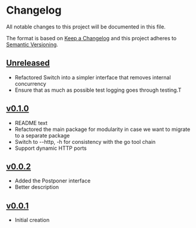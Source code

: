 # Changelog
All notable changes to this project will be documented in this file.

The format is based on [Keep a Changelog](http://keepachangelog.com/en/1.0.0/)
and this project adheres to [Semantic Versioning](http://semver.org/spec/v2.0.0.html).

## [Unreleased]
- Refactored Switch into a simpler interface that removes internal concurrency
- Ensure that as much as possible test logging goes through testing.T

## [v0.1.0]
- README text
- Refactored the main package for modularity in case we want to migrate to a separate package
- Switch to --http, -h for consistency with the go tool chain
- Support dynamic HTTP ports

## [v0.0.2]
- Added the Postponer interface
- Better description

## [v0.0.1]
- Initial creation

[Unreleased]: https://github.com/xmidt-org/dms/compare/v0.1.0..HEAD
[v0.1.0]: https://github.com/xmidt-org/dms/compare/v0.0.2...v0.1.0
[v0.0.2]: https://github.com/xmidt-org/dms/compare/v0.0.1...v0.0.2
[v0.0.1]: https://github.com/xmidt-org/dms/compare/v0.0.0...v0.0.1
